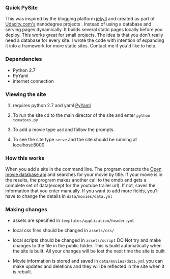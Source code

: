 

### Quick PySite

This was inspired by the blogging platform [jekyll](jekyllrb.com) and created as part of [Udacity.com's](http://udacity.com) nanodegree projects . Instead of using a database and serving pages dynamically. It builds several static pages locally before you deploy. This works great for small projects. The idea is that you don't really need a database for every site. I wrote the code with intention of expanding it into a framework for more static sites.  Contact me if you'd like to help.

### Dependencies
- Python 2.7
- PyYaml
- internet connection

### Viewing the site

1. requires python 2.7 and yaml  [PyYaml](http://pyyaml.org/wiki/PyYAML)

2. To run the site cd to the main director of the site and enter `python tomatoes.py`

3. To add a movie type `add` and follow the prompts. 

4. To see the site type `serve` and the site should be running at localhost:8000

### How this works

When you add a site in the command line. The program contacts the [Open movie database api](http://www.omdbapi.com/) and searches for your movie by title.  If your movie is in the results, the program makes another call to the omdb and gets a complete set of data(except for the youtube trailer url). If not, saves the information that you enter manually.  If you want to add more fields, you'll have to change the details in `data/movies/data.yml`

### Making changes

- assets are specified in `templates/application/header.yml`
- local css files should be changed in `assets/css/`
- local scripts should be changed in `assets/script`
  DO Not try and make changes to the file in the public folder. This is build automatically when the site 
  is built. All your changes will be lost the next time the site is built


- Movie information is stored and saved in `data/movies/data.yml` you can make updates and deletions and they will be reflected in the site when it is rebuilt.

